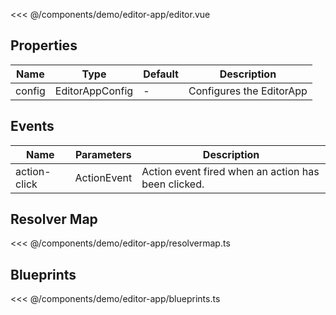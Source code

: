 <script setup>
import Editor from "./components/demo/editor-app/editor.vue"
</script>

<DemoContainer>
  <Editor />
</DemoContainer>

<<< @/components/demo/editor-app/editor.vue

## Properties

| Name   | Type            | Default | Description              |
| ------ | --------------- | ------- | ------------------------ |
| config | EditorAppConfig | -       | Configures the EditorApp |

## Events

| Name         | Parameters  | Description                                         |
| ------------ | ----------- | --------------------------------------------------- |
| action-click | ActionEvent | Action event fired when an action has been clicked. |

## Resolver Map

<<< @/components/demo/editor-app/resolvermap.ts

## Blueprints

<<< @/components/demo/editor-app/blueprints.ts

